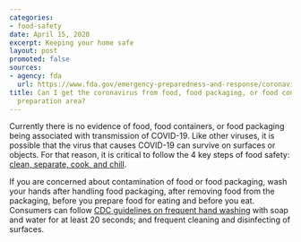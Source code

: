 ```yaml
---
categories:
- food-safety
date: April 15, 2020
excerpt: Keeping your home safe
layout: post
promoted: false
sources:
- agency: fda
  url: https://www.fda.gov/emergency-preparedness-and-response/coronavirus-disease-2019-covid-19/coronavirus-disease-2019-covid-19-frequently-asked-questions
title: Can I get the coronavirus from food, food packaging, or food containers and
  preparation area?
---
```


Currently there is no evidence of food, food containers, or food packaging being associated with transmission of COVID-19. Like other viruses, it is possible that the virus that causes COVID-19 can survive on surfaces or objects. For that reason, it is critical to follow the 4 key steps of food safety: [clean, separate, cook, and chill](https://www.foodsafety.gov/keep-food-safe/4-steps-to-food-safety).

If you are concerned about contamination of food or food packaging, wash your hands after handling food packaging, after removing food from the packaging, before you prepare food for eating and before you eat. Consumers can follow [CDC guidelines on frequent hand washing](https://www.cdc.gov/handwashing/) with soap and water for at least 20 seconds; and frequent cleaning and disinfecting of surfaces.
